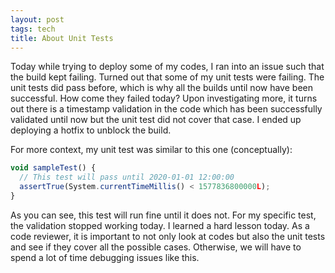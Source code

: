 ```yaml
---
layout: post
tags: tech
title: About Unit Tests
---
```

Today while trying to deploy some of my codes, I ran into an issue such that the build kept failing. Turned out that some of my unit tests were failing. The unit tests did pass before, which is why all the builds until now have been successful. How come they failed today? Upon investigating more, it turns out there is a timestamp validation in the code which has been successfully validated until now but the unit test did not cover that case. I ended up deploying a hotfix to unblock the build.

For more context, my unit test was similar to this one (conceptually):
```javascript
void sampleTest() {
  // This test will pass until 2020-01-01 12:00:00
  assertTrue(System.currentTimeMillis() < 1577836800000L);
}
```
As you can see, this test will run fine until it does not. For my specific test, the validation stopped working today.
I learned a hard lesson today. As a code reviewer, it is important to not only look at codes but also the unit tests and see if they cover all the possible cases. Otherwise, we will have to spend a lot of time debugging issues like this.
